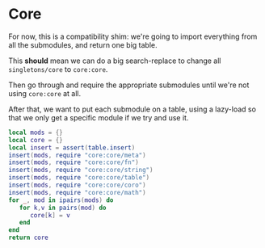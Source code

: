 # Core


For now, this is a compatibility shim: we're going to import everything from
all the submodules, and return one big table.


This **should** mean we can do a big search-replace to change all
``singletons/core`` to ``core:core``.


Then go through and require the appropriate submodules until we're not
using ``core:core`` at all.


After that, we want to put each submodule on a table, using a lazy-load so
that we only get a specific module if we try and use it.

```lua
local mods = {}
local core = {}
local insert = assert(table.insert)
insert(mods, require "core:core/meta")
insert(mods, require "core:core/fn")
insert(mods, require "core:core/string")
insert(mods, require "core:core/table")
insert(mods, require "core:core/coro")
insert(mods, require "core:core/math")
for _, mod in ipairs(mods) do
   for k,v in pairs(mod) do
      core[k] = v
   end
end
return core
```
